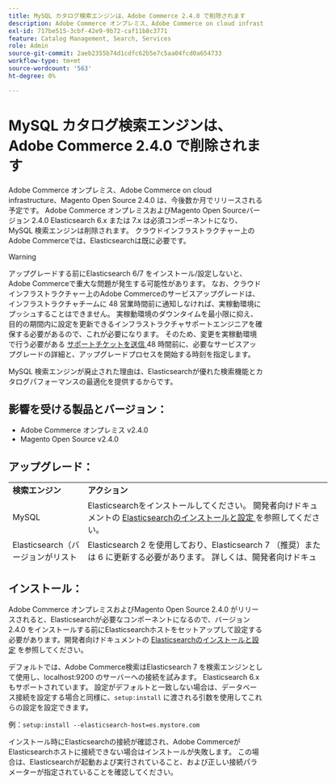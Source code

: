 ```yaml
---
title: MySQL カタログ検索エンジンは、Adobe Commerce 2.4.0 で削除されます
description: Adobe Commerce オンプレミス、Adobe Commerce on cloud infrastructure、Magento Open Source 2.4.0 は、今後数か月でリリースされる予定です。 Adobe Commerce オンプレミスおよびMagento Open Sourceバージョン 2.4.0 Elasticsearch 6.x または 7.x は必須コンポーネントになり、MySQL 検索エンジンは削除されます。 クラウドインフラストラクチャー上のAdobe Commerceでは、Elasticsearchは既に必要です。
exl-id: 717be515-3cbf-42e9-9b72-caf11b8c3771
feature: Catalog Management, Search, Services
role: Admin
source-git-commit: 2aeb2355b74d1cdfc62b5e7c5aa04fcd0a654733
workflow-type: tm+mt
source-wordcount: '563'
ht-degree: 0%

---
```


# MySQL カタログ検索エンジンは、Adobe Commerce 2.4.0 で削除されます

Adobe Commerce オンプレミス、Adobe Commerce on cloud infrastructure、Magento Open Source 2.4.0 は、今後数か月でリリースされる予定です。 Adobe Commerce オンプレミスおよびMagento Open Sourceバージョン 2.4.0 Elasticsearch 6.x または 7.x は必須コンポーネントになり、MySQL 検索エンジンは削除されます。 クラウドインフラストラクチャー上のAdobe Commerceでは、Elasticsearchは既に必要です。

>[!WARNING]
>
>アップグレードする前にElasticsearch 6/7 をインストール/設定しないと、Adobe Commerceで重大な問題が発生する可能性があります。 なお、クラウドインフラストラクチャー上のAdobe Commerceのサービスアップグレードは、インフラストラクチャチームに 48 営業時間前に通知しなければ、実稼動環境にプッシュすることはできません。 実稼動環境のダウンタイムを最小限に抑え、目的の期間内に設定を更新できるインフラストラクチャサポートエンジニアを確保する必要があるので、これが必要になります。 そのため、変更を実稼動環境で行う必要がある [&#x200B; サポートチケットを送信 &#x200B;](/help/help-center-guide/help-center/magento-help-center-user-guide.md#submit-ticket)48 時間前に、必要なサービスアップグレードの詳細と、アップグレードプロセスを開始する時刻を指定します。

MySQL 検索エンジンが廃止された理由は、Elasticsearchが優れた検索機能とカタログパフォーマンスの最適化を提供するからです。

## 影響を受ける製品とバージョン：

* Adobe Commerce オンプレミス v2.4.0
* Magento Open Source v2.4.0

## アップグレード：

<table style="height: 164px; width: 632.2px;">
<tbody>
<tr>
<td class="wysiwyg-text-align-center" style="width: 133px;"><strong>検索エンジン</strong></td>
<td class="wysiwyg-text-align-center" style="width: 478.2px;"><strong>アクション</strong></td>
</tr>
<tr>
<td class="wysiwyg-text-align-center" style="width: 133px;">MySQL</td>
<td style="width: 478.2px;">Elasticsearchをインストールしてください。 開発者向けドキュメントの <a href="https://experienceleague.adobe.com/ja/docs/commerce-operations/configuration-guide/search/overview-search">Elasticsearchのインストールと設定 </a> を参照してください。</td>
</tr>
<tr>
<td class="wysiwyg-text-align-center" style="width: 133px;">Elasticsearch（バージョンがリストに表示されていません）</td>
<td style="width: 478.2px;">Elasticsearch 2 を使用しており、Elasticsearch 7 （推奨）または 6 に更新する必要があります。 詳しくは、開発者向けドキュメントの <a href="https://experienceleague.adobe.com/ja/docs/commerce-operations/configuration-guide/search/overview-search#es-upgrade6">Elasticsearchのアップグレード </a> および <a href="https://experienceleague.adobe.com/ja/docs/commerce-operations/configuration-guide/search/configure-search-engine">Elasticsearchを使用するようにCommerceを設定 </a> を参照してください。</td>
</tr>
<tr>
<td class="wysiwyg-text-align-center" style="width: 133px;">ELASTICSEARCH 5</td>
<td style="width: 478.2px;">Elasticsearch 5 が <a href="https://www.elastic.co/support/eol"> 提供終了 </a> となり、Adobe Commerce 2.4.0 で非推奨（廃止予定）になりました。Elasticsearch 7 （推奨）または 6 にアップデートします。</td>
</tr>
<tr>
<td class="wysiwyg-text-align-center" style="width: 133px;">Elasticsearch 6 または 7</td>
<td style="width: 478.2px;">Adobe Commerce 2.4.0 にアップグレードする前に、追加の手順を実行する必要はありません。</td>
</tr>
<tr>
<td class="wysiwyg-text-align-center" style="width: 133px;">サードパーティの拡張機能</td>
<td style="width: 478.2px;">Elasticsearchをインストールする必要はありません。 Adobe Commerceでは、使用している拡張機能がAdobe Commerce 2.4.0 と完全に互換性があるかどうかを確認する場合は、検索エンジンのベンダーにお問い合わせください。</td>
</tr>
</tbody>
</table>

## インストール：

Adobe Commerce オンプレミスおよびMagento Open Source 2.4.0 がリリースされると、Elasticsearchが必要なコンポーネントになるので、バージョン 2.4.0 をインストールする前にElasticsearchホストをセットアップして設定する必要があります。開発者向けドキュメントの [Elasticsearchのインストールと設定 &#x200B;](https://experienceleague.adobe.com/ja/docs/commerce-operations/configuration-guide/search/overview-search) を参照してください。

デフォルトでは、Adobe Commerce検索はElasticsearch 7 を検索エンジンとして使用し、localhost:9200 のサーバーへの接続を試みます。 Elasticsearch 6.x もサポートされています。 設定がデフォルトと一致しない場合は、データベース接続を設定する場合と同様に、`setup:install` に渡される引数を使用してこれらの設定を設定できます。

例：`setup:install --elasticsearch-host=es.mystore.com`

インストール時にElasticsearchの接続が確認され、Adobe CommerceがElasticsearchホストに接続できない場合はインストールが失敗します。 この場合は、Elasticsearchが起動および実行されていること、および正しい接続パラメーターが指定されていることを確認してください。
